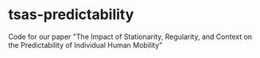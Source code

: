 # tsas-predictability
Code for our paper "The Impact of Stationarity, Regularity, and Context on the Predictability of Individual Human Mobility"

